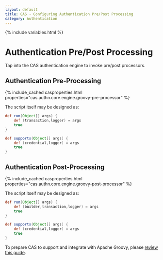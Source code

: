 ```yaml
---
layout: default
title: CAS - Configuring Authentication Pre/Post Processing
category: Authentication
---
```

{% include variables.html %}

# Authentication Pre/Post Processing
            
Tap into the CAS authentication engine to invoke pre/post processors.

## Authentication Pre-Processing

{% include_cached casproperties.html properties="cas.authn.core.engine.groovy-pre-processor" %}

The script itself may be designed as:

```groovy
def run(Object[] args) {
    def (transaction,logger) = args
    true
}

def supports(Object[] args) {
    def (credential,logger) = args
    true
}
```

## Authentication Post-Processing

{% include_cached casproperties.html properties="cas.authn.core.engine.groovy-post-processor" %}

The script itself may be designed as:

```groovy
def run(Object[] args) {
    def (builder,transaction,logger) = args
    true
}

def supports(Object[] args) {
    def (credential,logger) = args
    true
}
```

To prepare CAS to support and integrate with Apache Groovy, please [review this guide](../integration/Apache-Groovy-Scripting.html).
